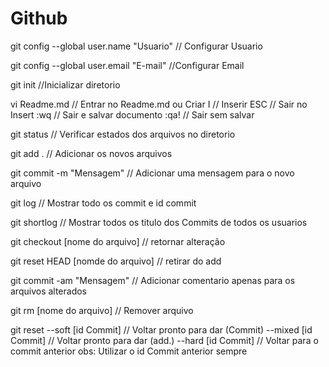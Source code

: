 # Github

git config --global user.name "Usuario" // Configurar Usuario

git config --global user.email "E-mail" //Configurar Email

git init //Inicializar diretorio

vi Readme.md // Entrar no Readme.md ou Criar
        I // Inserir
        ESC // Sair no Insert
        :wq // Sair e salvar documento
	:qa! // Sair sem salvar

git status // Verificar estados dos arquivos no diretorio

git add . // Adicionar os novos arquivos

git commit -m "Mensagem" // Adicionar uma mensagem para o novo arquivo

git log // Mostrar todo os commit e id commit

git shortlog // Mostrar todos os titulo dos Commits de todos os usuarios

git checkout [nome do arquivo] // retornar alteração

git reset HEAD [nomde do arquivo] // retirar do add

git commit -am "Mensagem" // Adicionar comentario apenas para os arquivos alterados

git rm [nome do arquivo] // Remover arquivo

git reset
	--soft [id Commit] // Voltar pronto para dar (Commit)
	--mixed [id Commit] // Voltar pronto para dar (add.)
	--hard [id Commit] // Voltar para o commit anterior
	obs: Utilizar o id Commit anterior sempre

